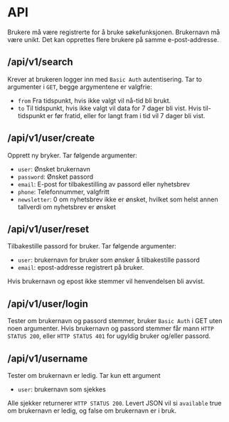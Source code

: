 # API

Brukere må være registrerte for å bruke søkefunksjonen. Brukernavn må være unikt. Det kan opprettes flere brukere på samme e-post-addresse.

## /api/v1/search

Krever at brukeren logger inn med `Basic Auth` autentisering. Tar to argumenter i `GET`, begge argymentene er valgfrie:

* `from` Fra tidspunkt, hvis ikke valgt vil nå-tid bli brukt.
* `to` Til tidspunkt, hvis ikke valgt vil data for 7 dager bli vist. Hvis til-tidspunkt er før fratid, eller for langt fram i tid vil 7 dager bli vist.

## /api/v1/user/create

Opprett ny bryker. Tar følgende argumenter:

* `user`: Ønsket brukernavn
* `password`: Ønsket passord
* `email`: E-post for tilbakestilling av passord eller nyhetsbrev
* `phone`: Telefonnummer, valgfritt
* `newsletter`: 0 om nyhetsbrev ikke er ønsket, hvilket som helst annen tallverdi om nyhetsbrev er ønsket

## /api/v1/user/reset

Tilbakestille passord for bruker. Tar følgende argumenter:

* `user`: brukernavn for bruker som ønsker å tilbakestille passord
* `email`: epost-addresse registrert på bruker.

Hvis brukernavn og epost ikke stemmer vil henvendelsen bli avvist.

## /api/v1/user/login

Tester om brukernavn og passord stemmer, bruker `Basic Auth` i GET uten noen argumenter. Hvis brukernavn og passord stemmer får mann `HTTP STATUS 200`, eller `HTTP STATUS 401` for ugyldig bruker og/eller passord.

## /api/v1/username

Tester om brukernavn er ledig. Tar kun ett argument

* `user`: brukernavn som sjekkes

Alle sjekker returnerer `HTTP STATUS 200`. Levert JSON vil si `available` true om brukernavn er ledig, og false om brukernavn er i bruk.
